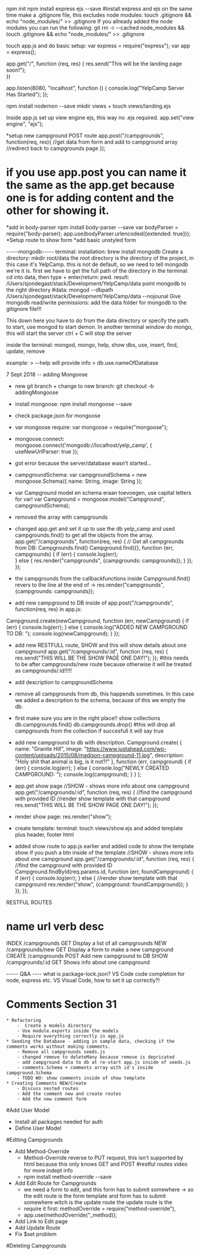 npm init
npm install express ejs --save #install express and ejs on the same time
make a .gitignore file, this excludes node modules: touch .gitignore && echo "node_modules/" >> .gitignore
If you allready added the node modules you can run the following: git rm -r --cached node_modules && touch .gitignore && echo "node_modules/" >> .gitignore

touch app.js and do basic setup:
var express = require("express");
var app = express();

app.get("/", function (req, res) {
    res.send("This will be the landing page soon!");    
})

app.listen(8080, "localhost", function () {
    console.log("YelpCamp Server Has Started");
});

npm install nodemon --save
mkdir views + touch views/landing.ejs

Inside app.js set up view engine ejs, this way no .ejs required.
app.set("view engine", "ejs");

*setup new campground POST route
    app.post("/campgrounds", function(req, res){
    //get data from form and add to campground array
    //redirect back to campgrounds page
});
# if you use app.post you can name it the same as the app.get because one is for adding content and the other for showing it. 
*add in body-parser
npm install body-parser --save
var bodyParser = require("body-parser);
app.use(bodyParser.urlencoded({extended: true}));
*Setup route to show form
*add basic unstyled form

-----mongodb-----
terminal:
installation: brew install mongodb
Create a directory: mkdir root/data
    the root directory is the directory of the project, in this case it's YelpCamp. this is not de default, so we need  to tell mongodb we're it is.
first we have to get the full path of the directory in the terminal:
cd into data, then type + enter/return: pwd.
result: /Users/sjondegast/stack/Development/YelpCamp/data
point mongodb to the right directory #data: 
mongod --dbpath /Users/sjondegast/stack/Development/YelpCamp/data --nojounal
Give mongodb read/write permissions: 
add the data folder for mongodb to the gitignore file!!!

This down here you have to do from the data directory or specify the path.
to start, use mongod to start demon.
In another terminal window do mongo, this will start the server
ctrl + C will stop the server

inside the terminal:
mongod, mongo, help, show dbs, use, insert, find, update, remove

example: > --help will provide info
        > db.use.nameOfDatabase

7 Sept 2018 -- adding Mongoose
- new git branch + change to new branch: 
git checkout -b addingMongoose
- install mongoose:
npm install mongoose --save
- check package.json for mongoose
- var mongoose require: 
var mongoose = require("mongoose");
- mongoose.connect: 
mongoose.connect('mongodb://localhost/yelp_camp', { useNewUrlParser: true });
- got error because the server/database wasn't started...
- campgroundSchema:
var campgroundSchema = new mongoose.Schema({
    name: String,
    image: String
});
- var Campground model en schema eraan toevoegen, use capital letters for var! 
var Campground = mongoose.model("Campground", campgroundSchema);
- removed the array with campgrounds
- changed app.get and set it up to use the db yelp_camp and used campgrounds.find() to get all the objects from the array.
app.get("/campgrounds", function(req, res) {
    // Get all campgrounds from DB: Campgrounds.find()
    Campground.find({}, function (err, campgrounds) {
       if (err) {
           console.log(err);           
       } else {
           res.render("campgrounds", {campgrounds: campgrounds});
       }
    });
});
- the campgrounds from the callbackfunctions inside Campground.find() revers to the line at the end of -> res.render("campgrounds", {campgrounds: campgrounds});

- add new campground to DB inside of app.post("/campgrounds", function(req, res) in app.js:

Campground.create(newCampground, function (err, newCampground) {
    if (err) {
        console.log(err);
    } else {
        console.log("ADDED NEW CAMPGROUND TO DB: ");
        console.log(newCampground);
    }
});

- add new RESTFULL route, SHOW and this will show details about one campground
app.get("/campgrounds/:id", function (req, res) {
    res.send("THIS WILL BE THE SHOW PAGE ONE DAY!");
});
#this needs to be after campgrounds/new route because otherwise it will be treated as campgrounds/:id!!!!!

- add description to campgroundSchema
- remove all campgrounds from db, this happends sometimes. In this case we added a description to the schema, because of this we empty the db.
- first make sure you are in the right place!!
show collections
db.campgrounds.find()
db.campgrounds.drop() #this will drop all campgrounds from the collection
if succesfull it will say true
- add new campground to db with description.
Campground.create(
    {
        name: "Granite Hill",
        image: "https://www.justahead.com/wp-content/uploads/2015/08/madison-campground-11.jpg",
        description: "Holy shit that animal is big, is it not?!"
    }, function (err, campground) {
        if (err) {
            console.log(err);
        } else {
            console.log("NEWLY CREATED CAMPGROUND: ");
            console.log(campground);
        }
    }
);

- app.get show page
//SHOW - shows more info about one campground
app.get("/campgrounds/:id", function (req, res) {
    //find the campground with provided ID
    //render show template with that campground
    res.send("THIS WILL BE THE SHOW PAGE ONE DAY!");
});

- render show page:
res.render("show");
- create template:
terminal: touch views/show.ejs and added template plus header, footer html

- added show route to app.js earlier and added code to show the template show if you push a btn inside of the template
//SHOW - shows more info about one campground
app.get("/campgrounds/:id", function (req, res) {
    //find the campground with provided ID
    Campground.findById(req.params.id, function (err, foundCampground) {
        if (err) {
            console.log(err);
        } else {
            //render show template with that campground
            res.render("show", {campground: foundCampground});
        }
    });
});

RESTFUL ROUTES

name    url                 verb    desc
==========================================================
INDEX   /campgrounds        GET     Display a list of all campgrounds
NEW     /campgrounds/new    GET     Display a form to make a new campground
CREATE  /campgrounds        POST    Add new campground to DB
SHOW    /campgrounds/:id    GET     Shows info about one campground


----- Q&A ----
what is package-lock.json?
VS Code code completion for node, express etc.
VS Visual Code, how to set it up correctly?!

# Comments Section 31
    * Refactoring
        -  Create a models directory
        - Use module.exports inside the models
        - Require everything correctly in app.js
    * Seeding the Database - adding in sample data, checking if the comments works without making comments.
        - Remove all campgrounds seeds.js
        - changed remove to deleteMany because remove is depricated
        - add campground data to db at re-start app.js inside of seeds.js
        - comments.Schema + comments array with id's inside campground.Schema
        - TODO WO: show comments inside of show template 
    * Creating Comments NEW/Create
        - Discuss nested routes
        - Add the comment new and create routes
        - Add the new comment form

#Add User Model
* Install all packages needed for auth
* Define User Model

#Editing Campgrounds
* Add Method-Override
    - Method-Override reverse to PUT request, this isn't supported by html because this only knows GET and POST #restful routes video for more indept info
    - npm install method-override --save
* Add Edit Route for Campgrounds
    - we need a form to edit, and this form has to submit somewhere -> so the edit route is the form template and form has to submit somewhere witch is the update route
    the update route is the
    - require it first: methodOverride  = require("method-override"),
    - app.use(methodOverride("_method)); 
* Add Link to Edit page
* Add Update Route
* Fix $set problem

#Deleting Campgrounds

